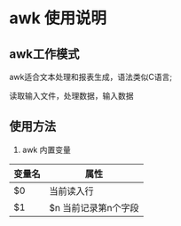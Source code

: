 # awk 使用说明

## awk工作模式
awk适合文本处理和报表生成，语法类似C语言;

读取输入文件，处理数据，输入数据

## 使用方法

1. awk 内置变量

| 变量名|属性|
|-|-|
|$0|当前读入行|
|$1|$n 当前记录第n个字段|
